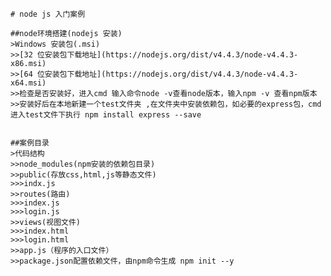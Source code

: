     # node js 入门案例
    
    ##node环境搭建(nodejs 安装)
    >Windows 安装包(.msi)
    >>[32 位安装包下载地址](https://nodejs.org/dist/v4.4.3/node-v4.4.3-x86.msi)
    >>[64 位安装包下载地址](https://nodejs.org/dist/v4.4.3/node-v4.4.3-x64.msi)
    >>检查是否安装好，进入cmd 输入命令node -v查看node版本，输入npm -v 查看npm版本
    >>安装好后在本地新建一个test文件夹 ,在文件夹中安装依赖包，如必要的express包，cmd进入test文件下执行 npm install express --save 
  
    
    ##案例目录
    >代码结构  
    >>node_modules(npm安装的依赖包目录)
    >>public(存放css,html,js等静态文件)
    >>>indx.js
    >>routes(路由) 
    >>>index.js
    >>>login.js
    >>views(视图文件)  
    >>>index.html
    >>>login.html
    >>app.js（程序的入口文件）
    >>package.json配置依赖文件，由npm命令生成 npm init --y
    
